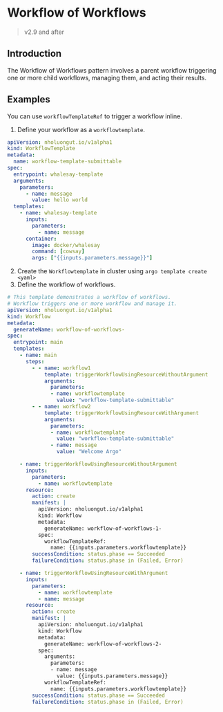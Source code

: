 # Workflow of Workflows

> v2.9 and after

## Introduction
The Workflow of Workflows pattern involves a parent workflow triggering one or more child workflows, managing them, and acting their results.
 
## Examples
You can use `workflowTemplateRef` to trigger a workflow inline.  
1. Define your workflow as a `workflowtemplate`.

```yaml
apiVersion: nholuongut.io/v1alpha1
kind: WorkflowTemplate
metadata:
  name: workflow-template-submittable
spec:
  entrypoint: whalesay-template
  arguments:
    parameters:
      - name: message
        value: hello world
  templates:
    - name: whalesay-template
      inputs:
        parameters:
          - name: message
      container:
        image: docker/whalesay
        command: [cowsay]
        args: ["{{inputs.parameters.message}}"]
```
2. Create the `Workflowtemplate` in cluster using `argo template create <yaml>`
3. Define the workflow of workflows. 
```yaml
# This template demonstrates a workflow of workflows.
# Workflow triggers one or more workflow and manage it.
apiVersion: nholuongut.io/v1alpha1
kind: Workflow
metadata:
  generateName: workflow-of-workflows-
spec:
  entrypoint: main
  templates:
    - name: main
      steps:
        - - name: workflow1
            template: triggerWorkflowUsingResourceWithoutArgument
            arguments:
              parameters:
              - name: workflowtemplate
                value: "workflow-template-submittable"
        - - name: workflow2
            template: triggerWorkflowUsingResourceWithArgument
            arguments:
              parameters:
              - name: workflowtemplate
                value: "workflow-template-submittable"
              - name: message
                value: "Welcome Argo"

    - name: triggerWorkflowUsingResourceWithoutArgument
      inputs:
        parameters:
          - name: workflowtemplate
      resource:
        action: create
        manifest: |
          apiVersion: nholuongut.io/v1alpha1
          kind: Workflow
          metadata:
            generateName: workflow-of-workflows-1-
          spec:
            workflowTemplateRef:
              name: {{inputs.parameters.workflowtemplate}}
        successCondition: status.phase == Succeeded
        failureCondition: status.phase in (Failed, Error)

    - name: triggerWorkflowUsingResourceWithArgument
      inputs:
        parameters:
          - name: workflowtemplate
          - name: message
      resource:
        action: create
        manifest: |
          apiVersion: nholuongut.io/v1alpha1
          kind: Workflow
          metadata:
            generateName: workflow-of-workflows-2-
          spec:
            arguments:
              parameters:
              - name: message
                value: {{inputs.parameters.message}}
            workflowTemplateRef:
              name: {{inputs.parameters.workflowtemplate}}
        successCondition: status.phase == Succeeded
        failureCondition: status.phase in (Failed, Error)
```
